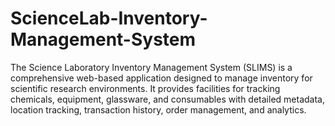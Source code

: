 # ScienceLab-Inventory-Management-System
The Science Laboratory Inventory Management System (SLIMS) is a comprehensive web-based application designed to manage inventory for scientific research environments. It provides facilities for tracking chemicals, equipment, glassware, and consumables with detailed metadata, location tracking, transaction history, order management, and analytics.
